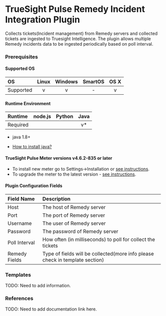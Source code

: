 TrueSight Pulse Remedy Incident Integration Plugin
=========================================

Collects tickets(Incident management) from Remedy servers and collected tickets are ingested to Truesight Intelligence. The plugin allows multiple Remedy incidents data to be ingested periodically based on poll interval.

### Prerequisites

#### Supported OS

|     OS    | Linux | Windows | SmartOS | OS X |
|:----------|:-----:|:-------:|:-------:|:----:|
| Supported |   v   |    v    |    -    |  v   |

#### Runtime Environment

|  Runtime | node.js | Python | Java |
|:---------|:-------:|:------:|:----:|
| Required |         |        |    v*  |

* java 1.8+ 

* [How to install java?](https://www3.ntu.edu.sg/home/ehchua/programming/howto/JDK_Howto.html)


#### TrueSight Pulse Meter versions v4.6.2-835 or later

- To install new meter go to Settings->Installation or [see instructions](https://help.boundary.com/hc/en-us/sections/200634331-Installation).
- To upgrade the meter to the latest version - [see instructions](https://help.boundary.com/hc/en-us/articles/201573102-Upgrading-the-Boundary-Meter).

#### Plugin Configuration Fields

|Field Name        |Description                                                                    |
|:-----------------|:------------------------------------------------------------------------------|
|Host              |The host of Remedy server                                            		   |
|Port              |The port of Remedy server                                            		   |
|Username          |The user of Remedy server                                            		   |
|Password          |The password of Remedy server                                        		   |
|Poll Interval     |How often (in milliseconds) to poll for collect the tickets                    |
|Remedy Fields     |Type of fields will be collected(more info please check in template section)   |

### Templates
TODO: Need to add information.

### References

TODO: Need to add documentation link here.

